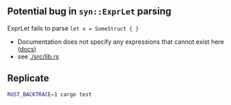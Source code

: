## Potential bug in `syn::ExprLet` parsing

ExprLet fails to parse `let x = SomeStruct { }`
- Documentation does not specify any expressions that cannot exist here ([docs](https://docs.rs/syn/latest/syn/struct.ExprLet.html))
- see [./src/lib.rs](./src/lib.rs)

## Replicate
```bash
RUST_BACKTRACE=1 cargo test
```
